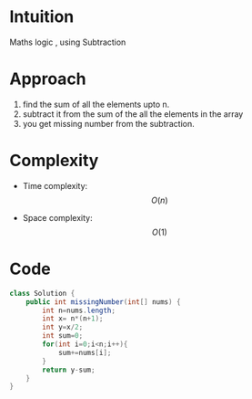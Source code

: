 # Intuition
Maths logic , using Subtraction
# Approach
1) find the sum of all the elements upto n.
2) subtract it from the sum of the all the elements in the array 
3) you get missing number from the subtraction.
# Complexity
- Time complexity:
 $$O(n)$$

- Space complexity:
 $$O(1)$$

# Code
```java []
class Solution {
    public int missingNumber(int[] nums) {
        int n=nums.length;
        int x= n*(n+1);
        int y=x/2;
        int sum=0;
        for(int i=0;i<n;i++){
            sum+=nums[i];
        }
        return y-sum;
    }
}
```